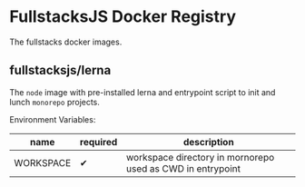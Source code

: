 # FullstacksJS Docker Registry

The fullstacks docker images.

## fullstacksjs/lerna

The `node` image with pre-installed lerna and entrypoint script to init and lunch `monorepo` projects.

Environment Variables:

| name      | required | description                                                |
| --------- | -------- | ---------------------------------------------------------- |
| WORKSPACE | ✔        | workspace directory in mornorepo used as CWD in entrypoint |
